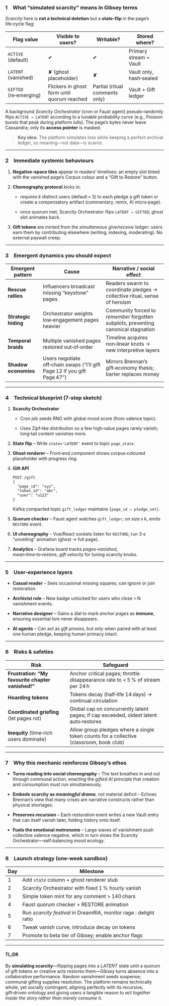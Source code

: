 ### 1 What “simulated scarcity” means in Gibsey terms

_Scarcity_ here is **not a technical deletion** but a **state‐flip** in the page’s life‑cycle flag:

|Flag value|Visible to users?|Writable?|Stored where?|
|---|---|---|---|
|`ACTIVE` (default)|✔︎|✔︎|Primary stream + Vault|
|`LATENT` (vanished)|✘ (ghost placeholder)|✘|Vault only, hash‑sealed|
|`GIFTED` (re‑emerging)|Flickers in ghost form until quorum reached|Partial (ritual comments only)|Vault + Gift ledger|

A background _Scarcity Orchestrator_ (cron or Faust agent) pseudo‑randomly flips `ACTIVE → LATENT` according to a tunable probability curve (e.g., Poisson bursts that peak during platform lulls). The page’s bytes never leave Cassandra; only its **access pointer** is masked.

> **Key idea:** The platform simulates loss while keeping a perfect archival ledger, so meaning—not data—is scarce.

---

### 2 Immediate systemic behaviours

1. **Negative‑space tiles** appear in readers’ timelines: an empty slot tinted with the vanished page’s Corpus colour and a “Gift to Restore” button.
    
2. **Choreography protocol** kicks in:
    
    - requires _k_ distinct users (default = 3) to each pledge a gift token or create a compensatory artifact (commentary, remix, AI micro‑page).
        
    - once quorum met, Scarcity Orchestrator flips `LATENT → GIFTED`; ghost slot animates back.
        
3. **Gift tokens** are minted from the _simultaneous give/receive_ ledger: users earn them by contributing elsewhere (writing, indexing, moderating). No external paywall creep.
    

---

### 3 Emergent dynamics you should expect

|Emergent pattern|Cause|Narrative / social effect|
|---|---|---|
|**Rescue rallies**|Influencers broadcast missing “keystone” pages|Readers swarm to coordinate pledges → collective ritual, sense of heroism|
|**Strategic hiding**|Orchestrator weights low‑engagement pages heavier|Community forced to _remember_ forgotten subplots, preventing canonical stagnation|
|**Temporal braids**|Multiple vanished pages restored out‑of‑order|Timeline acquires non‑linear knots → new interpretive layers|
|**Shadow economies**|Users negotiate off‑chain swaps (“I’ll gift Page 12 if you gift Page 47”)|Mirrors Brennan’s gift‑economy thesis; barter replaces money|

---

### 4 Technical blueprint (7‑step sketch)

1. **Scarcity Orchestrator**
    
    - Cron job seeds RNG with global mood score (from valence topic).
        
    - Uses Zipf‑like distribution so a few high‑value pages rarely vanish; long‑tail content vanishes more.
        
2. **State flip** – Write `state='LATENT'` event to topic `page_state`.
    
3. **Ghost renderer** – Front‑end component shows corpus‑coloured placeholder with progress ring.
    
4. **Gift API**
    
    ```http
    POST /gift
    {
      "page_id": "xyz",
      "token_id": "abc",
      "user": "u123"
    }
    ```
    
    Kafka compacted topic `gift_ledger` maintains `{page_id → pledge_set}`.
    
5. **Quorum checker** – Faust agent watches `gift_ledger`; on size ≥ k, emits `RESTORE` event.
    
6. **UI choreography** – Vue/React sockets listen for `RESTORE`; run 3‑s “unveiling” animation (ghost → full page).
    
7. **Analytics** – Grafana board tracks _pages‑vanished_, _mean‑time‑to‑restore_, _gift velocity_ for tuning scarcity knobs.
    

---

### 5 User‑experience layers

- **Casual reader** – Sees occasional missing squares; can ignore or join restoration.
    
- **Archivist role** – New badge unlocked for users who close > N vanishment events.
    
- **Narrative designer** – Gains a dial to mark _anchor pages_ as **immune**, ensuring essential lore never disappears.
    
- **AI agents** – Can act as _gift proxies_, but only when paired with at least one human pledge, keeping human primacy intact.
    

---

### 6 Risks & safeties

|Risk|Safeguard|
|---|---|
|**Frustration: “My favourite chapter vanished!”**|Anchor critical pages; throttle disappearance rate to < 5 % of stream per 24 h|
|**Hoarding tokens**|Tokens decay (half‑life 14 days) → continual circulation|
|**Coordinated griefing** (let pages rot)|Global cap on concurrently latent pages; if cap exceeded, oldest latent auto‑restores|
|**Inequity** (time‑rich users dominate)|Allow group pledges where a single token counts for a collective (classroom, book club)|

---

### 7 Why this mechanic reinforces Gibsey’s ethos

- **Turns reading into social choreography** – The text breathes in and out through communal action, enacting the _gifted AI_ principle that creation and consumption must run simultaneously.
    
- **Embeds scarcity as _meaningful drama_**, not material deficit – Echoes Brennan’s view that many crises are narrative constructs rather than physical shortages.
    
- **Preserves recursion** – Each restoration event writes a new Vault entry that can itself vanish later, folding history onto itself.
    
- **Fuels the emotional metronome** – Large waves of vanishment push collective valence negative, which in turn slows the Scarcity Orchestrator—self‑balancing mood ecology.
    

---

### 8 Launch strategy (one‑week sandbox)

|Day|Milestone|
|---|---|
|1|Add `state` column + ghost renderer stub|
|2|Scarcity Orchestrator with fixed 1 % hourly vanish|
|3|Simple token mint for any comment > 140 chars|
|4|Faust quorum checker + RESTORE animation|
|5|Run _scarcity festival_ in DreamRIA, monitor rage : delight ratio|
|6|Tweak vanish curve, introduce decay on tokens|
|7|Promote to beta tier of Gibsey; enable anchor flags|

---

#### TL;DR

By **simulating scarcity**—flipping pages into a _LATENT_ state until a quorum of gift tokens or creative acts restores them—Gibsey turns absence into a collaborative performance. Random vanishment seeds suspense; communal gifting supplies resolution. The platform remains technically whole, yet socially contingent, aligning perfectly with its recursive, gift‑driven ontology and giving users a tangible reason to _act together inside the story rather than merely consume it_.